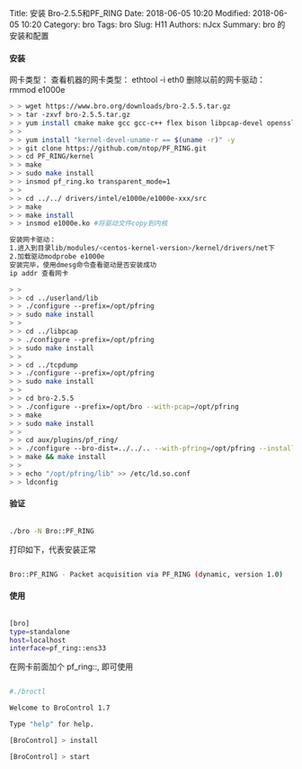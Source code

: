 Title: 安装 Bro-2.5.5和PF_RING
Date: 2018-06-05 10:20
Modified: 2018-06-05 10:20
Category: bro
Tags: bro
Slug: H11
Authors: nJcx
Summary: bro 的安装和配置

#### 安装

网卡类型：
查看机器的网卡类型：
ethtool -i eth0
删除以前的网卡驱动：
rmmod e1000e 

```bash
> > wget https://www.bro.org/downloads/bro-2.5.5.tar.gz
> > tar -zxvf bro-2.5.5.tar.gz
> > yum install cmake make gcc gcc-c++ flex bison libpcap-devel openssl-devel python-devel swig zlib-devel -y
> > 
> > yum install "kernel-devel-uname-r == $(uname -r)" -y
> > git clone https://github.com/ntop/PF_RING.git
> > cd PF_RING/kernel
> > make
> > sudo make install
> > insmod pf_ring.ko transparent_mode=1
> > 
> > cd ../../ drivers/intel/e1000e/e1000e-xxx/src
> > make
> > make install 
> > insmod e1000e.ko #将驱动文件copy到内核

安装网卡驱动：
1.进入到目录lib/modules/<centos-kernel-version>/kernel/drivers/net下
2.加载驱动modprobe e1000e
安装完毕，使用dmesg命令查看驱动是否安装成功
ip addr 查看网卡

> > 
> > cd ../userland/lib
> > ./configure --prefix=/opt/pfring
> > sudo make install
> > 
> > cd ../libpcap
> > ./configure --prefix=/opt/pfring
> > sudo make install
> > 
> > cd ../tcpdump
> > ./configure --prefix=/opt/pfring
> > sudo make install
> > 
> > cd bro-2.5.5
> > ./configure --prefix=/opt/bro --with-pcap=/opt/pfring
> > make
> > sudo make install
> > 
> > cd aux/plugins/pf_ring/
> > ./configure --bro-dist=../../.. --with-pfring=/opt/pfring --install-root=/opt/bro/lib/bro/plugins
> > make && make install
> > 
> > echo "/opt/pfring/lib" >> /etc/ld.so.conf
> > ldconfig
```


#### 验证


```bash

./bro -N Bro::PF_RING

```

打印如下，代表安装正常

```bash

Bro::PF_RING - Packet acquisition via PF_RING (dynamic, version 1.0)

```

#### 使用

```bash

[bro]
type=standalone
host=localhost
interface=pf_ring::ens33

```

在网卡前面加个 pf_ring::, 即可使用

```bash

#./broctl

Welcome to BroControl 1.7

Type "help" for help.

[BroControl] > install

[BroControl] > start

```